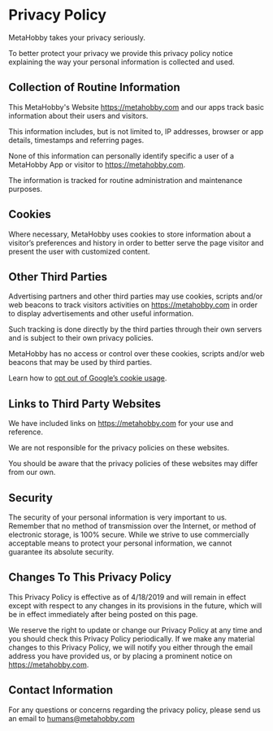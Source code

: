 # Privacy Policy

MetaHobby takes your privacy seriously.

To better protect your privacy we provide this privacy policy notice explaining the way your personal information is collected and used.


## Collection of Routine Information

This MetaHobby's Website https://metahobby.com and our apps track basic information about their users and visitors.

This information includes, but is not limited to, IP addresses, browser or app details, timestamps and referring pages.

None of this information can personally identify specific a user of a MetaHobby App or visitor to https://metahobby.com.

The information is tracked for routine administration and maintenance purposes.


## Cookies

Where necessary, MetaHobby uses cookies to store information about a visitor’s preferences and history in order to better serve the page visitor and present the user with customized content.



## Other Third Parties

Advertising partners and other third parties may use cookies, scripts and/or web beacons to track visitors activities
on https://metahobby.com in order to display advertisements and other useful information.

Such tracking is done directly by the third parties through their own servers and is subject to their own privacy policies.

MetaHobby has no access or control over these cookies,
scripts and/or web beacons that may be used by third parties.

Learn how to [opt out of Google’s cookie usage](http://www.google.com/privacy_ads.html).


## Links to Third Party Websites

We have included links on https://metahobby.com for your use and reference.

We are not responsible for the privacy policies on these websites.

You should be aware that the privacy policies of these websites may differ from our own.


## Security

The security of your personal information is very important to us.
Remember that no method of transmission over the Internet, or method of electronic storage, is 100% secure.
While we strive to use commercially acceptable means to protect your personal information,
we cannot guarantee its absolute security.


## Changes To This Privacy Policy

This Privacy Policy is effective as of 4/18/2019 and will remain in effect except with respect to any changes in its provisions in the future, which will be in effect immediately after being posted on this page.

We reserve the right to update or change our Privacy Policy at any time and you should check this Privacy Policy periodically. If we make any material changes to this Privacy Policy, we will notify you either through the email address you have provided us, or by placing a prominent notice on https://metahobby.com.


## Contact Information

For any questions or concerns regarding the privacy policy, please send us an email to humans@metahobby.com
